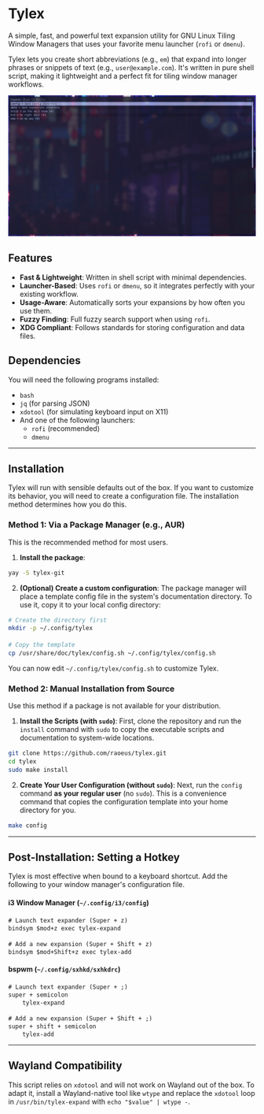 # Tylex

A simple, fast, and powerful text expansion utility for GNU Linux Tiling Window Managers that uses your favorite menu launcher (`rofi` or `dmenu`).

Tylex lets you create short abbreviations (e.g., `em`) that expand into longer phrases or snippets of text (e.g., `user@example.com`). It's written in pure shell script, making it lightweight and a perfect fit for tiling window manager workflows.

*![Tylex Screenshot](screenshots/tylex.jpg)*

## Features

-   **Fast & Lightweight**: Written in shell script with minimal dependencies.
-   **Launcher-Based**: Uses `rofi` or `dmenu`, so it integrates perfectly with your existing workflow.
-   **Usage-Aware**: Automatically sorts your expansions by how often you use them.
-   **Fuzzy Finding**: Full fuzzy search support when using `rofi`.
-   **XDG Compliant**: Follows standards for storing configuration and data files.

## Dependencies

You will need the following programs installed:
-   `bash`
-   `jq` (for parsing JSON)
-   `xdotool` (for simulating keyboard input on X11)
-   And one of the following launchers:
    -   `rofi` (recommended)
    -   `dmenu`

---
## Installation

Tylex will run with sensible defaults out of the box. If you want to customize its behavior, you will need to create a configuration file. The installation method determines how you do this.

### Method 1: Via a Package Manager (e.g., AUR)

This is the recommended method for most users.

1.  **Install the package**:
```sh
yay -S tylex-git
```
2.  **(Optional) Create a custom configuration**:
    The package manager will place a template config file in the system's documentation directory. To use it, copy it to your local config directory:
```sh
# Create the directory first
mkdir -p ~/.config/tylex

# Copy the template
cp /usr/share/doc/tylex/config.sh ~/.config/tylex/config.sh
```
You can now edit `~/.config/tylex/config.sh` to customize Tylex.

### Method 2: Manual Installation from Source

Use this method if a package is not available for your distribution.

1.  **Install the Scripts (with `sudo`)**:
    First, clone the repository and run the `install` command with `sudo` to copy the executable scripts and documentation to system-wide locations.
```sh
git clone https://github.com/raoeus/tylex.git
cd tylex
sudo make install
```

2.  **Create Your User Configuration (without `sudo`)**:
    Next, run the `config` command **as your regular user** (no `sudo`). This is a convenience command that copies the configuration template into your home directory for you.
```sh
make config
```

---
## Post-Installation: Setting a Hotkey

Tylex is most effective when bound to a keyboard shortcut. Add the following to your window manager's configuration file.

#### i3 Window Manager (`~/.config/i3/config`)
```
# Launch text expander (Super + z)
bindsym $mod+z exec tylex-expand

# Add a new expansion (Super + Shift + z)
bindsym $mod+Shift+z exec tylex-add
```

#### bspwm (`~/.config/sxhkd/sxhkdrc`)

```
# Launch text expander (Super + ;)
super + semicolon
    tylex-expand

# Add a new expansion (Super + Shift + ;)
super + shift + semicolon
    tylex-add
```

---

## Wayland Compatibility

This script relies on `xdotool` and will not work on Wayland out of the box. To adapt it, install a Wayland-native tool like `wtype` and replace the `xdotool` loop in `/usr/bin/tylex-expand` with `echo "$value" | wtype -`.
